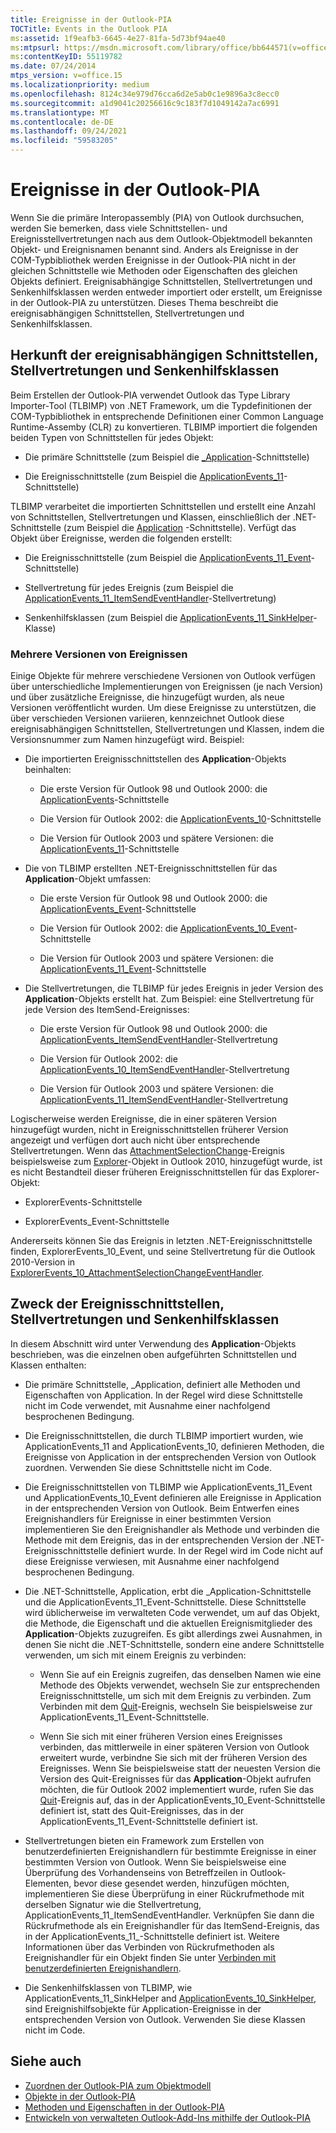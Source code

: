 ```yaml
---
title: Ereignisse in der Outlook-PIA
TOCTitle: Events in the Outlook PIA
ms:assetid: 1f9eafb3-6645-4e27-81fa-5d73bf94ae40
ms:mtpsurl: https://msdn.microsoft.com/library/office/bb644571(v=office.15)
ms:contentKeyID: 55119782
ms.date: 07/24/2014
mtps_version: v=office.15
ms.localizationpriority: medium
ms.openlocfilehash: 8124c34e979d76cca6d2e5ab0c1e9896a3c8ecc0
ms.sourcegitcommit: a1d9041c20256616c9c183f7d1049142a7ac6991
ms.translationtype: MT
ms.contentlocale: de-DE
ms.lasthandoff: 09/24/2021
ms.locfileid: "59583205"
---
```

# <a name="events-in-the-outlook-pia"></a>Ereignisse in der Outlook-PIA

Wenn Sie die primäre Interopassembly (PIA) von Outlook durchsuchen, werden Sie bemerken, dass viele Schnittstellen- und Ereignisstellvertretungen nach aus dem Outlook-Objektmodell bekannten Objekt- und Ereignisnamen benannt sind. Anders als Ereignisse in der COM-Typbibliothek werden Ereignisse in der Outlook-PIA nicht in der gleichen Schnittstelle wie Methoden oder Eigenschaften des gleichen Objekts definiert. Ereignisabhängige Schnittstellen, Stellvertretungen und Senkenhilfsklassen werden entweder importiert oder erstellt, um Ereignisse in der Outlook-PIA zu unterstützen. Dieses Thema beschreibt die ereignisabhängigen Schnittstellen, Stellvertretungen und Senkenhilfsklassen.

## <a name="where-do-the-event-interfaces-delegates-and-sink-helper-classes-come-from"></a>Herkunft der ereignisabhängigen Schnittstellen, Stellvertretungen und Senkenhilfsklassen

Beim Erstellen der Outlook-PIA verwendet Outlook das Type Library Importer-Tool (TLBIMP) von .NET Framework, um die Typdefinitionen der COM-Typbibliothek in entsprechende Definitionen einer Common Language Runtime-Assemby (CLR) zu konvertieren. TLBIMP importiert die folgenden beiden Typen von Schnittstellen für jedes Objekt:

  - Die primäre Schnittstelle (zum Beispiel die [\_Application](https://msdn.microsoft.com/library/bb611255\(v=office.15\))-Schnittstelle)

  - Die Ereignisschnittstelle (zum Beispiel die [ApplicationEvents\_11](https://msdn.microsoft.com/library/bb609229\(v=office.15\))-Schnittstelle)

TLBIMP verarbeitet die importierten Schnittstellen und erstellt eine Anzahl von Schnittstellen, Stellvertretungen und Klassen, einschließlich der .NET-Schnittstelle (zum Beispiel die [Application](https://msdn.microsoft.com/library/bb646615\(v=office.15\)) -Schnittstelle). Verfügt das Objekt über Ereignisse, werden die folgenden erstellt:

  - Die Ereignisschnittstelle (zum Beispiel die [ApplicationEvents\_11\_Event](https://msdn.microsoft.com/library/bb622725\(v=office.15\))-Schnittstelle)

  - Stellvertretung für jedes Ereignis (zum Beispiel die [ApplicationEvents\_11\_ItemSendEventHandler](https://msdn.microsoft.com/library/bb610818\(v=office.15\))-Stellvertretung)

  - Senkenhilfsklassen (zum Beispiel die [ApplicationEvents\_11\_SinkHelper](https://msdn.microsoft.com/library/bb609842\(v=office.15\))-Klasse)

### <a name="multiple-versions-of-events"></a>Mehrere Versionen von Ereignissen

Einige Objekte für mehrere verschiedene Versionen von Outlook verfügen über unterschiedliche Implementierungen von Ereignissen (je nach Version) und über zusätzliche Ereignisse, die hinzugefügt wurden, als neue Versionen veröffentlicht wurden. Um diese Ereignisse zu unterstützen, die über verschieden Versionen variieren, kennzeichnet Outlook diese ereignisabhängigen Schnittstellen, Stellvertretungen und Klassen, indem die Versionsnummer zum Namen hinzugefügt wird. Beispiel:

  - Die importierten Ereignisschnittstellen des **Application**-Objekts beinhalten:
    
      - Die erste Version für Outlook 98 und Outlook 2000: die [ApplicationEvents](https://msdn.microsoft.com/library/bb644093\(v=office.15\))-Schnittstelle
    
      - Die Version für Outlook 2002: die [ApplicationEvents\_10](https://msdn.microsoft.com/library/bb647702\(v=office.15\))-Schnittstelle
    
      - Die Version für Outlook 2003 und spätere Versionen: die [ApplicationEvents\_11](https://msdn.microsoft.com/library/bb609229\(v=office.15\))-Schnittstelle

  - Die von TLBIMP erstellten .NET-Ereignisschnittstellen für das **Application**-Objekt umfassen:
    
      - Die erste Version für Outlook 98 und Outlook 2000: die [ApplicationEvents\_Event](https://msdn.microsoft.com/library/bb609380\(v=office.15\))-Schnittstelle
    
      - Die Version für Outlook 2002: die [ApplicationEvents\_10\_Event](https://msdn.microsoft.com/library/bb610098\(v=office.15\))-Schnittstelle
    
      - Die Version für Outlook 2003 und spätere Versionen: die [ApplicationEvents\_11\_Event](https://msdn.microsoft.com/library/bb622725\(v=office.15\))-Schnittstelle

  - Die Stellvertretungen, die TLBIMP für jedes Ereignis in jeder Version des **Application**-Objekts erstellt hat. Zum Beispiel: eine Stellvertretung für jede Version des ItemSend-Ereignisses:
    
      - Die erste Version für Outlook 98 und Outlook 2000: die [ApplicationEvents\_ItemSendEventHandler](https://msdn.microsoft.com/library/bb622515\(v=office.15\))-Stellvertretung
    
      - Die Version für Outlook 2002: die [ApplicationEvents\_10\_ItemSendEventHandler](https://msdn.microsoft.com/library/bb646436\(v=office.15\))-Stellvertretung
    
      - Die Version für Outlook 2003 und spätere Versionen: die [ApplicationEvents\_11\_ItemSendEventHandler](https://msdn.microsoft.com/library/bb610818\(v=office.15\))-Stellvertretung

Logischerweise werden Ereignisse, die in einer späteren Version hinzugefügt wurden, nicht in Ereignisschnittstellen früherer Version angezeigt und verfügen dort auch nicht über entsprechende Stellvertretungen. Wenn das [AttachmentSelectionChange](https://msdn.microsoft.com/library/ff184926\(v=office.15\))-Ereignis beispielsweise zum [Explorer](https://msdn.microsoft.com/library/bb623678\(v=office.15\))-Objekt in Outlook 2010, hinzugefügt wurde, ist es nicht Bestandteil dieser früheren Ereignisschnittstellen für das Explorer-Objekt:

  - ExplorerEvents-Schnittstelle

  - ExplorerEvents\_Event-Schnittstelle

Andererseits können Sie das Ereignis in letzten .NET-Ereignisschnittstelle finden, ExplorerEvents\_10\_Event, und seine Stellvertretung für die Outlook 2010-Version in [ExplorerEvents\_10\_AttachmentSelectionChangeEventHandler](https://msdn.microsoft.com/library/ff185177\(v=office.15\)).

## <a name="what-the-event-interfaces-delegates-and-sink-helper-classes-are-for"></a>Zweck der Ereignisschnittstellen, Stellvertretungen und Senkenhilfsklassen

In diesem Abschnitt wird unter Verwendung des **Application**-Objekts beschrieben, was die einzelnen oben aufgeführten Schnittstellen und Klassen enthalten:

  - Die primäre Schnittstelle, \_Application, definiert alle Methoden und Eigenschaften von Application. In der Regel wird diese Schnittstelle nicht im Code verwendet, mit Ausnahme einer nachfolgend besprochenen Bedingung.

  - Die Ereignisschnittstellen, die durch TLBIMP importiert wurden, wie ApplicationEvents\_11 and ApplicationEvents\_10, definieren Methoden, die Ereignisse von Application in der entsprechenden Version von Outlook zuordnen. Verwenden Sie diese Schnittstelle nicht im Code.

  - Die Ereignisschnittstellen von TLBIMP wie ApplicationEvents\_11\_Event und ApplicationEvents\_10\_Event definieren alle Ereignisse in Application in der entsprechenden Version von Outlook. Beim Entwerfen eines Ereignishandlers für Ereignisse in einer bestimmten Version implementieren Sie den Ereignishandler als Methode und verbinden die Methode mit dem Ereignis, das in der entsprechenden Version der .NET-Ereignisschnittstelle definiert wurde. In der Regel wird im Code nicht auf diese Ereignisse verwiesen, mit Ausnahme einer nachfolgend besprochenen Bedingung.

  - Die .NET-Schnittstelle, Application, erbt die \_Application-Schnittstelle und die ApplicationEvents\_11\_Event-Schnittstelle. Diese Schnittstelle wird üblicherweise im verwalteten Code verwendet, um auf das Objekt, die Methode, die Eigenschaft und die aktuellen Ereignismitglieder des **Application**-Objekts zuzugreifen. Es gibt allerdings zwei Ausnahmen, in denen Sie nicht die .NET-Schnittstelle, sondern eine andere Schnittstelle verwenden, um sich mit einem Ereignis zu verbinden:
    
      - Wenn Sie auf ein Ereignis zugreifen, das denselben Namen wie eine Methode des Objekts verwendet, wechseln Sie zur entsprechenden Ereignisschnittstelle, um sich mit dem Ereignis zu verbinden. Zum Verbinden mit dem [Quit](https://msdn.microsoft.com/library/bb622595\(v=office.15\))-Ereignis, wechseln Sie beispielsweise zur ApplicationEvents\_11\_Event-Schnittstelle.
    
      - Wenn Sie sich mit einer früheren Version eines Ereignisses verbinden, das mittlerweile in einer späteren Version von Outlook erweitert wurde, verbindne Sie sich mit der früheren Version des Ereignisses. Wenn Sie beispielsweise statt der neuesten Version die Version des Quit-Ereignisses für das **Application**-Objekt aufrufen möchten, die für Outlook 2002 implementiert wurde, rufen Sie das [Quit](https://msdn.microsoft.com/library/bb609660\(v=office.15\))-Ereignis auf, das in der ApplicationEvents\_10\_Event-Schnittstelle definiert ist, statt des Quit-Ereignisses, das in der ApplicationEvents\_11\_Event-Schnittstelle definiert ist.

  - Stellvertretungen bieten ein Framework zum Erstellen von benutzerdefinierten Ereignishandlern für bestimmte Ereignisse in einer bestimmten Version von Outlook. Wenn Sie beispielsweise eine Überprüfung des Vorhandenseins von Betreffzeilen in Outlook-Elementen, bevor diese gesendet werden, hinzufügen möchten, implementieren Sie diese Überprüfung in einer Rückrufmethode mit derselben Signatur wie die Stellvertretung, ApplicationEvents\_11\_ItemSendEventHandler. Verknüpfen Sie dann die Rückrufmethode als ein Ereignishandler für das ItemSend-Ereignis, das in der ApplicationEvents\_11\_-Schnittstelle definiert ist. Weitere Informationen über das Verbinden von Rückrufmethoden als Ereignishandler für ein Objekt finden Sie unter [Verbinden mit benutzerdefinierten Ereignishandlern](connecting-to-custom-event-handlers.md).

  - Die Senkenhilfsklassen von TLBIMP, wie ApplicationEvents\_11\_SinkHelper and [ApplicationEvents\_10\_SinkHelper](https://msdn.microsoft.com/library/bb644070\(v=office.15\)), sind Ereignishilfsobjekte für Application-Ereignisse in der entsprechenden Version von Outlook. Verwenden Sie diese Klassen nicht im Code.

## <a name="see-also"></a>Siehe auch

- [Zuordnen der Outlook-PIA zum Objektmodell](relating-the-outlook-pia-with-the-object-model.md)
- [Objekte in der Outlook-PIA](objects-in-the-outlook-pia.md)
- [Methoden und Eigenschaften in der Outlook-PIA](methods-and-properties-in-the-outlook-pia.md)
- [Entwickeln von verwalteten Outlook-Add-Ins mithilfe der Outlook-PIA](developing-managed-outlook-add-ins-using-the-outlook-pia.md)

